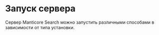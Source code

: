 # Запуск сервера

Сервер Manticore Search можно запустить различными способами в зависимости от типа установки.

<!-- proofread -->

